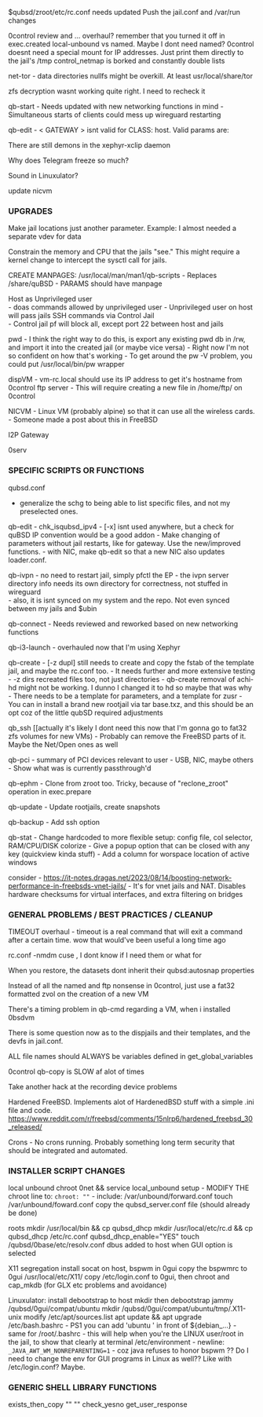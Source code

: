 
$qubsd/zroot/etc/rc.conf needs updated
Push the jail.conf and /var/run changes

0control review and ... overhaul?
   remember that you turned it off in exec.created
   local-unbound vs named. Maybe I dont need named?
   0control doesnt need a special mount for IP addresses. Just print them directly to the jail's /tmp
   control_netmap is borked and constantly double lists

net-tor - data directories nullfs might be overkill. At least usr/local/share/tor

zfs decryption wasnt working quite right. I need to recheck it

qb-start
	- Needs updated with new networking functions in mind
	- Simultaneous starts of clients could mess up wireguard restarting

qb-edit - < GATEWAY > isnt valid for CLASS: host. Valid params are:

There are still demons in the xephyr-xclip daemon

Why does Telegram freeze so much?

Sound in Linuxulator?

update nicvm


### UPGRADES

Make jail locations just another parameter. Example: I almost needed a separate vdev for data 

Constrain the memory and CPU that the jails "see." This might require a kernel change to intercept the sysctl call for jails.

CREATE MANPAGES:  /usr/local/man/man1/qb-scripts
	- Replaces /share/quBSD
	- PARAMS should have manpage

Host as Unprivileged user     
	- doas commands allowed by unprivileged user
	- Unprivileged user on host will pass jails SSH commands via Control Jail     
	- Control jail pf will block all, except port 22 between host and jails     

pwd
	- I think the right way to do this, is export any existing pwd db in /rw, and import it into the created jail (or maybe vice versa) 
	- Right now I'm not so confident on how that's working
	- To get around the pw -V problem, you could put /usr/local/bin/pw wrapper

dispVM
	- vm-rc.local should use its IP address to get it's hostname from 0control ftp server
		- This will require creating a new file in /home/ftp/<IPaddr> on 0control

NICVM - Linux VM (probably alpine) so that it can use all the wireless cards. 
     - Someone made a post about this in FreeBSD

I2P Gateway

0serv 


### SPECIFIC SCRIPTS OR FUNCTIONS

qubsd.conf
   - generalize the schg to being able to list specific files, and not my preselected ones.

qb-edit
	- chk_isqubsd_ipv4 - [-x] isnt used anywhere, but a check for quBSD IP convention would be a good addon 
	- Make changing of parameters without jail restarts, like for gateway. Use the new/improved functions.
	- with NIC, make qb-edit so that a new NIC also updates loader.conf.

qb-ivpn
	- no need to restart jail, simply pfctl the EP 
	- the ivpn server directory info needs its own directory for correctness, not stuffed in wireguard	
	- also, it is isnt synced on my system and the repo. Not even synced between my jails and $ubin

qb-connect
	- Needs reviewed and reworked based on new networking functions

qb-i3-launch - overhauled now that I'm using Xephyr

qb-create
	- [-z dupl] still needs to create and copy the fstab of the template jail, and maybe the rc.conf too. 
	- It needs further and more extensive testing 
	- -z dirs recreated files too, not just directories
	- qb-create removal of achi-hd might not be working. I dunno I changed it to hd so maybe that was why
	- There needs to be a template for parameters, and a template for zusr
	- You can in install a brand new rootjail via tar base.txz, and this should be an opt coz of the little qubSD required adjustments 

qb_ssh [[actually it's likely I dont need this now that I'm gonna go to fat32 zfs volumes for new VMs)
	- Probably can remove the FreeBSD parts of it. Maybe the Net/Open ones as well 

qb-pci
	- summary of PCI devices relevant to user
	- USB, NIC, maybe others
	- Show what was is currently passthrough'd

qb-ephm - Clone from zroot too. Tricky, because of "reclone_zroot" operation in exec.prepare 

qb-update - Update rootjails, create snapshots

qb-backup - Add ssh option

qb-stat
	- Change hardcoded to more flexible setup: config file, col selector, RAM/CPU/DISK colorize
	- Give a popup option that can be closed with any key (quickview kinda stuff)
	- Add a column for worspace location of active windows

consider - https://it-notes.dragas.net/2023/08/14/boosting-network-performance-in-freebsds-vnet-jails/
	- It's for vnet jails and NAT. Disables hardware checksums for virtual interfaces, and extra filtering on bridges


### GENERAL PROBLEMS / BEST PRACTICES / CLEANUP

TIMEOUT overhaul - timeout is a real command that will exit a command after a certain time. wow that would've been useful a long time ago

rc.conf -nmdm cuse , I dont know if I need them or what for

When you restore, the datasets dont inherit their qubsd:autosnap properties

Instead of all the named and ftp nonsense in 0control, just use a fat32 formatted zvol on the creation of a new VM

There's a timing problem in qb-cmd regarding a VM, when i installed 0bsdvm

There is some question now as to the dispjails and their templates, and the devfs in jail.conf. 

ALL file names should ALWAYS be variables defined in get_global_variables

0control qb-copy is SLOW af alot of times

Take another hack at the recording device problems

Hardened FreeBSD. Implements alot of HardenedBSD stuff with a simple .ini file and code.
https://www.reddit.com/r/freebsd/comments/15nlrp6/hardened_freebsd_30_released/

Crons - No crons running. Probably something long term security that should be integrated and automated.


### INSTALLER SCRIPT CHANGES ###
local unbound
  chroot 0net && service local_unbound setup
    - MODIFY THE chroot line to:  `chroot: ""`
	 - include: /var/unbound/forward.conf
  touch /var/unbound/foward.conf
  copy the qubsd_server.conf file (should already be done)

roots
	mkdir /usr/local/bin && cp qubsd_dhcp
	mkdir /usr/local/etc/rc.d && cp qubsd_dhcp
	/etc/rc.conf qubsd_dhcp_enable="YES"
	touch /qubsd/0base/etc/resolv.conf
	dbus added to host when GUI option is selected 

X11 segregation
  install socat on host, bspwm in 0gui
  copy the bspwmrc to 0gui /usr/local/etc/X11/ 
  copy /etc/login.conf to 0gui, then chroot and cap_mkdb (for GLX etc problems and avoidance)

Linuxulator:
  install debootstrap to host
  mkdir then debootstrap jammy /qubsd/0gui/compat/ubuntu
  mkdir /qubsd/0gui/compat/ubuntu/tmp/.X11-unix
  modify /etc/apt/sources.list
  apt update && apt upgrade
  /etc/bash.bashrc - PS1 you can add 'ubuntu ' in front of ${debian_...}
    - same for /root/.bashrc
    - this will help when you're the LINUX user/root in the jail, to show that clearly at terminal
  /etc/environment - newline: `_JAVA_AWT_WM_NONREPARENTING=1`
    - coz java refuses to honor bspwm
  ?? Do I need to change the env for GUI programs in Linux as well?? Like with /etc/login.conf? Maybe.


### GENERIC SHELL LIBRARY FUNCTIONS
exists_then_copy "<file>" "<location>"
check_yesno
get_user_response


